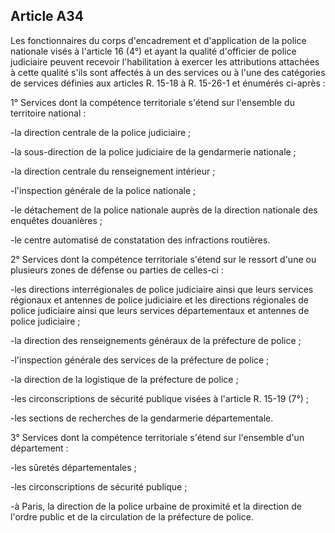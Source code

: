 Article A34
----
Les fonctionnaires du corps d'encadrement et d'application de la police
nationale visés à l'article 16 (4°) et ayant la qualité d'officier de police
judiciaire peuvent recevoir l'habilitation à exercer les attributions attachées
à cette qualité s'ils sont affectés à un des services ou à l'une des catégories
de services définies aux articles R. 15-18 à R. 15-26-1 et énumérés ci-après :

1° Services dont la compétence territoriale s'étend sur l'ensemble du territoire
national :

-la direction centrale de la police judiciaire ;

-la sous-direction de la police judiciaire de la gendarmerie nationale ;

-la direction centrale du renseignement intérieur ;

-l'inspection générale de la police nationale ;

-le détachement de la police nationale auprès de la direction nationale des
enquêtes douanières ;

-le centre automatisé de constatation des infractions routières.

2° Services dont la compétence territoriale s'étend sur le ressort d'une ou
plusieurs zones de défense ou parties de celles-ci :

-les directions interrégionales de police judiciaire ainsi que leurs services
régionaux et antennes de police judiciaire et les directions régionales de
police judiciaire ainsi que leurs services départementaux et antennes de police
judiciaire ;

-la direction des renseignements généraux de la préfecture de police ;

-l'inspection générale des services de la préfecture de police ;

-la direction de la logistique de la préfecture de police ;

-les circonscriptions de sécurité publique visées à l'article R. 15-19 (7°) ;

-les sections de recherches de la gendarmerie départementale.

3° Services dont la compétence territoriale s'étend sur l'ensemble d'un
département :

-les sûretés départementales ;

-les circonscriptions de sécurité publique ;

-à Paris, la direction de la police urbaine de proximité et la direction de
l'ordre public et de la circulation de la préfecture de police.
